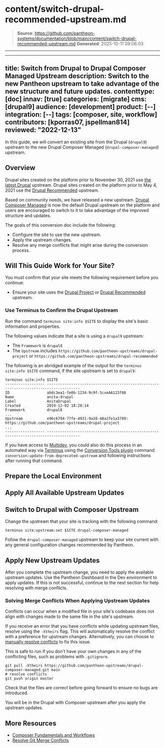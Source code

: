 # content/switch-drupal-recommended-upstream.md

> **Source**: https://github.com/pantheon-systems/documentation/blob/main/content/switch-drupal-recommended-upstream.md
> **Generated**: 2025-10-11 09:06:03

---

---
title: Switch from Drupal to Drupal Composer Managed Upstream
description: Switch to the new Pantheon upstream to take advantage of the new structure and future updates.
contenttype: [doc]
innav: [true]
categories: [migrate]
cms: [drupal9]
audience: [development]
product: [--]
integration: [--]
tags: [composer, site, workflow]
contributors: [kporras07, jspellman814]
reviewed: "2022-12-13"
---

In this guide, we will convert an existing site from the Drupal (`drupal9`) upstream to the new Drupal Composer Managed (`drupal-composer-managed`) upstream.

## Overview

Drupal sites created on the platform prior to November 30, 2021 use [the latest Drupal](https://github.com/pantheon-upstreams/drupal-project) upstream. Drupal sites created on the platform prior to May 4, 2021 use the [Drupal Recommended](https://github.com/pantheon-upstreams/drupal-recommended) upstream.

Based on community needs, we have released a new upstream. [Drupal Composer Managed](https://github.com/pantheon-upstreams/drupal-composer-managed) is now the default Drupal upstream on the platform and users are encouraged to switch to it to take advantage of the improved structure and updates.

The goals of this conversion doc include the following:

* Configure the site to use the new upstream.
* Apply the upstream changes.
* Resolve any merge conflicts that might arise during the conversion process.

## Will This Guide Work for Your Site?

You must confirm that your site meets the following requirement before you continue:

- Ensure your site uses the [Drupal Project](https://github.com/pantheon-upstreams/drupal-project) or [Drupal Recommended](https://github.com/pantheon-upstreams/drupal-recommended) upstream.

### Use Terminus to Confirm the Drupal Upstream

Run the command `terminus site:info $SITE` to display the site's basic information and properties.

 The following values indicate that a site is using a `drupal9` upstream:
  * The `Framework` is `drupal8`
  * The `Upstream` includes `https://github.com/pantheon-upstreams/drupal-project` or `https://github.com/pantheon-upstreams/drupal-recommended`

  The following is an abridged example of the output for the `terminus site:info $SITE` command, if the site upstream is set to `drupal9`:

  ```bash{outputLines:2-18}
  terminus site:info $SITE
  ------------------ -------------------------------------------------------------------------------------
  ID                 abdc3ea1-fe0b-1234-9c9f-3cxeAA123f88
  Name               anita-drupal
  Label              AnitaDrupal
  Created            2019-12-02 18:28:14
  Framework          drupal8
  ...
  Upstream           e96c6794-77fe-4931-9a20-48a2fe1a3789: https://github.com/pantheon-upstreams/drupal-project
  ...
  ------------------ -------------------------------------------------------------------------------------
  ```

<Alert title="Note" type="info">

  If you have access to [Multidev](/guides/multidev), you could also do this process in an automated way via [Terminus](/terminus) using the [Conversion Tools plugin](https://github.com/pantheon-systems/terminus-conversion-tools-plugin) command `conversion:update-from-deprecated-upstream` and following instructions after running that command.
  
</Alert>

## Prepare the Local Environment

<Partial file="drupal/prepare-local-environment-no-clone.md" />

## Apply All Available Upstream Updates

<Partial file="drupal-apply-upstream-updates.md" />

## Switch to Drupal with Composer Upstream

Change the upstream that your site is tracking with the following command:

```bash{promptUser:user}
terminus site:upstream:set $SITE drupal-composer-managed
```

Follow the `drupal-composer-managed` upstream to keep your site current with any general configuration changes recommended by Pantheon.

## Apply New Upstream Updates

After you complete the upstream change, you need to apply the available upstream updates. Use the Pantheon Dashboard in the Dev environment to apply updates. If this is not successful, continue to the next section for help resolving with merge conflicts.

### Solving Merge Conflicts When Applying Upstream Updates

Conflicts can occur when a modified file in your site's codebase does not align with changes made to the same file in the site's upstream.

If you receive an error that you have conflicts while updating upstream files, resolve using the `-Xtheirs` flag. This will automatically resolve the conflict with a preference for upstream changes. Alternatively, you can choose to [manually resolve conflicts](/guides/git/resolve-merge-conflicts#manually-resolve-conflicts) to fix this issue.

This is safe to run if you don't have your own changes in any of the conflicting files, such as problems with `.gitignore`.

```bash{promptUser: user}
git pull -Xtheirs https://github.com/pantheon-upstreams/drupal-composer-managed.git main
# resolve conflicts
git push origin master
```

Check that the files are correct before going forward to ensure no bugs are introduced.

You will be in the Drupal with Composer upstream after you apply the upstream updates.

## More Resources

- [Composer Fundamentals and Workflows](/guides/composer)
- [Resolve Git Merge Conflicts](/guides/git/resolve-merge-conflicts)
